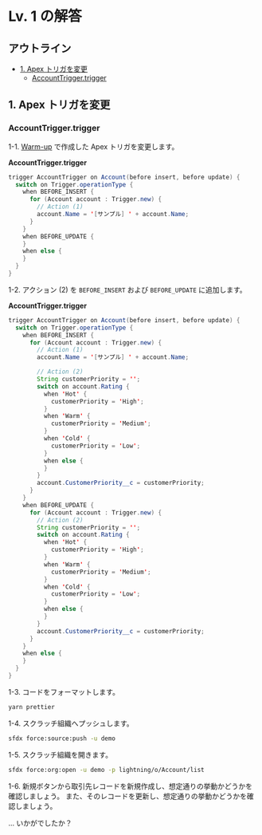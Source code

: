# Lv. 1 の解答

## アウトライン

- [1. Apex トリガを変更](#1-apex-トリガを変更)
  - [AccountTrigger.trigger](#accounttriggertrigger)

## 1. Apex トリガを変更

### AccountTrigger.trigger

1-1. [Warm-up](warm-up-answer.md) で作成した Apex トリガを変更します。

**AccountTrigger.trigger**

```java
trigger AccountTrigger on Account(before insert, before update) {
  switch on Trigger.operationType {
    when BEFORE_INSERT {
      for (Account account : Trigger.new) {
        // Action (1)
        account.Name = '[サンプル] ' + account.Name;
      }
    }
    when BEFORE_UPDATE {
    }
    when else {
    }
  }
}
```

1-2. アクション (2) を `BEFORE_INSERT` および `BEFORE_UPDATE` に追加します。

**AccountTrigger.trigger**

```java
trigger AccountTrigger on Account(before insert, before update) {
  switch on Trigger.operationType {
    when BEFORE_INSERT {
      for (Account account : Trigger.new) {
        // Action (1)
        account.Name = '[サンプル] ' + account.Name;

        // Action (2)
        String customerPriority = '';
        switch on account.Rating {
          when 'Hot' {
            customerPriority = 'High';
          }
          when 'Warm' {
            customerPriority = 'Medium';
          }
          when 'Cold' {
            customerPriority = 'Low';
          }
          when else {
          }
        }
        account.CustomerPriority__c = customerPriority;
      }
    }
    when BEFORE_UPDATE {
      for (Account account : Trigger.new) {
        // Action (2)
        String customerPriority = '';
        switch on account.Rating {
          when 'Hot' {
            customerPriority = 'High';
          }
          when 'Warm' {
            customerPriority = 'Medium';
          }
          when 'Cold' {
            customerPriority = 'Low';
          }
          when else {
          }
        }
        account.CustomerPriority__c = customerPriority;
      }
    }
    when else {
    }
  }
}
```

1-3. コードをフォーマットします。

```sh
yarn prettier
```

1-4. スクラッチ組織へプッシュします。

```sh
sfdx force:source:push -u demo
```

1-5. スクラッチ組織を開きます。

```sh
sfdx force:org:open -u demo -p lightning/o/Account/list
```

1-6. 新規ボタンから取引先レコードを新規作成し、想定通りの挙動かどうかを確認しましょう。
また、そのレコードを更新し、想定通りの挙動かどうかを確認しましょう。

... いかがでしたか？
